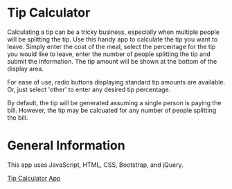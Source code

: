 # Tip Calculator

Calculating a tip can be a tricky business, especially when multiple people will be splitting the tip. Use this handy app to calculate the tip you want to leave. Simply enter the cost of the meal, select the percentage for the tip you would like to leave, enter the number of people splitting the tip and submit the information. The tip amount will be shown at the bottom of the display area.

For ease of use, radio buttons displaying standard tip amounts are available. Or, just select 'other' to enter any desired tip percentage. 

By default, the tip will be generated assuming a single person is paying the bill. However, the tip may be calcuated for any number of people splitting the bill.

# General Information
This app uses JavaScript, HTML, CSS, Bootstrap, and jQuery. 

[Tip Calculator App](https://sallyb1988.github.io/tip-calculator/)
